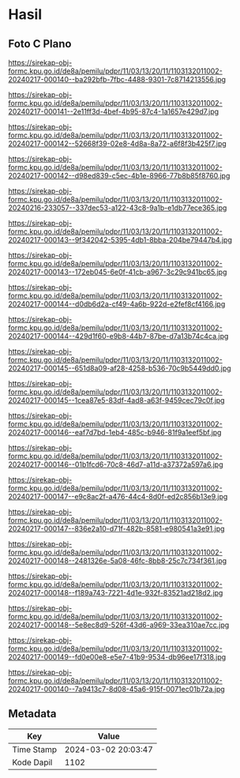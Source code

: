 # Hasil

## Foto C Plano

https://sirekap-obj-formc.kpu.go.id/de8a/pemilu/pdpr/11/03/13/20/11/1103132011002-20240217-000140--ba292bfb-7fbc-4488-9301-7c8714213556.jpg

https://sirekap-obj-formc.kpu.go.id/de8a/pemilu/pdpr/11/03/13/20/11/1103132011002-20240217-000141--2e11ff3d-4bef-4b95-87c4-1a1657e429d7.jpg

https://sirekap-obj-formc.kpu.go.id/de8a/pemilu/pdpr/11/03/13/20/11/1103132011002-20240217-000142--52668f39-02e8-4d8a-8a72-a6f8f3b425f7.jpg

https://sirekap-obj-formc.kpu.go.id/de8a/pemilu/pdpr/11/03/13/20/11/1103132011002-20240217-000142--d98ed839-c5ec-4b1e-8966-77b8b85f8760.jpg

https://sirekap-obj-formc.kpu.go.id/de8a/pemilu/pdpr/11/03/13/20/11/1103132011002-20240216-233057--337dec53-a122-43c8-9a1b-e1db77ece365.jpg

https://sirekap-obj-formc.kpu.go.id/de8a/pemilu/pdpr/11/03/13/20/11/1103132011002-20240217-000143--9f342042-5395-4db1-8bba-204be79447b4.jpg

https://sirekap-obj-formc.kpu.go.id/de8a/pemilu/pdpr/11/03/13/20/11/1103132011002-20240217-000143--172eb045-6e0f-41cb-a967-3c29c941bc65.jpg

https://sirekap-obj-formc.kpu.go.id/de8a/pemilu/pdpr/11/03/13/20/11/1103132011002-20240217-000144--d0db6d2a-cf49-4a6b-922d-e2fef8cf4166.jpg

https://sirekap-obj-formc.kpu.go.id/de8a/pemilu/pdpr/11/03/13/20/11/1103132011002-20240217-000144--429d1f60-e9b8-44b7-87be-d7a13b74c4ca.jpg

https://sirekap-obj-formc.kpu.go.id/de8a/pemilu/pdpr/11/03/13/20/11/1103132011002-20240217-000145--651d8a09-af28-4258-b536-70c9b5449dd0.jpg

https://sirekap-obj-formc.kpu.go.id/de8a/pemilu/pdpr/11/03/13/20/11/1103132011002-20240217-000145--1cea87e5-83df-4ad8-a63f-9459cec79c0f.jpg

https://sirekap-obj-formc.kpu.go.id/de8a/pemilu/pdpr/11/03/13/20/11/1103132011002-20240217-000146--eaf7d7bd-1eb4-485c-b946-81f9a1eef5bf.jpg

https://sirekap-obj-formc.kpu.go.id/de8a/pemilu/pdpr/11/03/13/20/11/1103132011002-20240217-000146--01b1fcd6-70c8-46d7-a11d-a37372a597a6.jpg

https://sirekap-obj-formc.kpu.go.id/de8a/pemilu/pdpr/11/03/13/20/11/1103132011002-20240217-000147--e9c8ac2f-a476-44c4-8d0f-ed2c856b13e9.jpg

https://sirekap-obj-formc.kpu.go.id/de8a/pemilu/pdpr/11/03/13/20/11/1103132011002-20240217-000147--836e2a10-d71f-482b-8581-e980541a3e91.jpg

https://sirekap-obj-formc.kpu.go.id/de8a/pemilu/pdpr/11/03/13/20/11/1103132011002-20240217-000148--2481326e-5a08-46fc-8bb8-25c7c734f361.jpg

https://sirekap-obj-formc.kpu.go.id/de8a/pemilu/pdpr/11/03/13/20/11/1103132011002-20240217-000148--f189a743-7221-4d1e-932f-83521ad218d2.jpg

https://sirekap-obj-formc.kpu.go.id/de8a/pemilu/pdpr/11/03/13/20/11/1103132011002-20240217-000148--5e8ec8d9-526f-43d6-a969-33ea310ae7cc.jpg

https://sirekap-obj-formc.kpu.go.id/de8a/pemilu/pdpr/11/03/13/20/11/1103132011002-20240217-000149--fd0e00e8-e5e7-41b9-9534-db96ee17f318.jpg

https://sirekap-obj-formc.kpu.go.id/de8a/pemilu/pdpr/11/03/13/20/11/1103132011002-20240217-000140--7a9413c7-8d08-45a6-915f-0071ec01b72a.jpg


## Metadata

| Key        | Value               |
| ---------- | ------------------- |
| Time Stamp | 2024-03-02 20:03:47 |
| Kode Dapil | 1102                |



